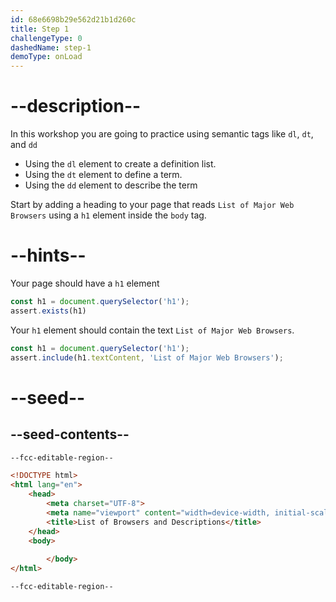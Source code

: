```yaml
---
id: 68e6698b29e562d21b1d260c
title: Step 1
challengeType: 0
dashedName: step-1
demoType: onLoad
---
```


# --description--

In this workshop you are going to practice using semantic tags like `dl`, `dt`, and `dd`

- Using the `dl` element to create a definition list.
- Using the `dt` element to define a term.
- Using the `dd` element to describe the term

Start by adding a heading to your page that reads `List of Major Web Browsers` using a `h1` element inside the `body` tag.

# --hints--

Your page should have a `h1` element

```js
const h1 = document.querySelector('h1');
assert.exists(h1)
```

Your `h1` element should contain the text `List of Major Web Browsers`.

```js
const h1 = document.querySelector('h1');
assert.include(h1.textContent, 'List of Major Web Browsers');
```

# --seed--

## --seed-contents--

```html
--fcc-editable-region--

<!DOCTYPE html>
<html lang="en">
    <head>
        <meta charset="UTF-8">
        <meta name="viewport" content="width=device-width, initial-scale=1.0">
        <title>List of Browsers and Descriptions</title>
    </head>
    <body>
        
        </body>
</html>

--fcc-editable-region--
```
